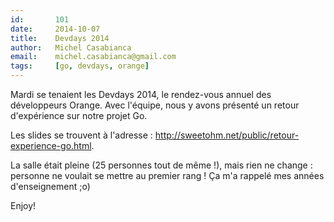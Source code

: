 ```yaml
---
id:       101
date:     2014-10-07
title:    Devdays 2014
author:   Michel Casabianca
email:    michel.casabianca@gmail.com
tags:     [go, devdays, orange]
---
```


Mardi se tenaient les Devdays 2014, le rendez-vous annuel des développeurs Orange. Avec l'équipe, nous y avons présenté un retour d'expérience sur notre projet Go.

Les slides se trouvent à l'adresse : <http://sweetohm.net/public/retour-experience-go.html>.

La salle était pleine (25 personnes tout de même !), mais rien ne change : personne ne voulait se mettre au premier rang ! Ça m'a rappelé mes années d'enseignement ;o)

Enjoy!
